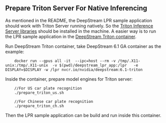## Prepare Triton Server For Native Inferencing
As mentioned in the README, the DeepStream LPR sample application should work with Triton Server running natively. So the [Triton Inference Server libraries](https://github.com/triton-inference-server/client) should be installed in the machine. A easier way is to run the LPR sample application in the [DeepStream Triton container](https://catalog.ngc.nvidia.com/orgs/nvidia/containers/deepstream). 

Run DeepStream Triton container, take DeepStream 6.1 GA container as the example:
```
    docker run --gpus all -it  --ipc=host --rm -v /tmp/.X11-unix:/tmp/.X11-unix  -v $(pwd)/deepstream_lpr_app:/lpr   -e DISPLAY=$DISPLAY -w /lpr nvcr.io/nvidia/deepstream:6.1-triton
```
Inside the container, prepare model engines for Triton server:
```
    //For US car plate recognition
    ./prepare_triton_us.sh

    //For Chinese car plate recognition
    ./prepare_triton_ch.sh
```

Then the LPR sample application can be build and run inside this container.

